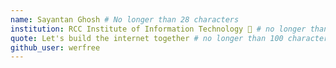 ```yaml
---
name: Sayantan Ghosh # No longer than 28 characters
institution: RCC Institute of Information Technology 🚩 # no longer than 58 characters
quote: Let's build the internet together # no longer than 100 characters, avoid using quotes(") to guarantee the format remains the same.
github_user: werfree
---
```

